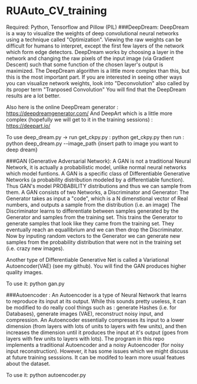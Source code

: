 # RUAuto_CV_training

Required: Python, Tensorflow and Pillow (PIL)
###DeepDream:
  DeepDream is a way to visualize the weights of deep convolutional neural networks using a technique called "Optimization". Viewing the raw weights 
  can be difficult for humans to interpret, except the first few layers of the network which form edge detectors. DeepDream works by choosing a layer
  in the network and changing the raw pixels of the input image (via Gradient Descent) such that some function of the chosen layer's output 
  is maximized. The DeepDream algorithm is a little more complex than this, but this is the most important part. If you are interested
  in seeing other ways you can visualize network weights, look into "Deconvolution" also called by its proper term "Tranposed Convolution"
  You will find that the DeepDream results are a lot better.
  
  Also here is the online DeepDream generator : https://deepdreamgenerator.com/
  And DeepArt which is a little more complex (hopefully we will get to it in the training sessions) : https://deepart.io/
  
  To use deep_dream.py -> 
    run get_ckpy.py : python get_ckpy.py
    then run : python deep_dream.py --image_path {insert path to image you want to deep dream}
  
###GAN (Generative Adversarial Network):
  A GAN is not a traditional Neural Network, it is actually a probabilistic model, unlike normal neural networks which model funtions.
  A GAN is a specific class of Differentiable Generative Networks (a probability distribution modeled by a differentiable function).
  Thus GAN's model PROBABILITY distributions and thus we can sample from them.
  A GAN consists of two Networks, a Discriminator and Generator:
    The Generator takes as input a "code", which is a N dimenstional vector of Real numbers, and outputs a sample from the distribution
    (i.e. an image)
    The Discriminator learns to differentiate between samples generated by the Generator and samples from the training set.
  This trains the Generator to generate samples that look like they came from the training set.
  They eventually reach an equallibrium and we can then drop the Discriminator. Now by inputing random vectors to the Generator
  we can generate new samples from the probability distribution that were not in the training set (i.e. crazy new images).
  
  Another type of Differentiable Generative Net is called a Variational Autoencoder(VAE) (see my github). You will find the GAN produces higher quality
  images.
  
  To use it: python gan.py
  
###Autoencoder :
  An Autoencoder is a type of Neural Network that learns to reproduce its input at its output.  While this sounds pretty useless,
  it can be modified to do really cool things such as : generate Hashes (i.e. for Databases), generate images (VAE), reconstruct
  noisy input, and compression. An Autoencoder essentially compresses its input to a lower dimension (from layers with lots of 
  units to layers with few units), and then increases the dimension until it produces the input at it's output (goes from layers with
  few units to layers with lots). The program in this repo implements a traditional Autoencoder and a noisy Autoencoder (for noisy input reconstruction). 
  However, it has some issues which we might discuss at future training sesssions. It can be modifed to learn more usual featues about the dataset.
  
  To use it: python autoencoder.py
  
